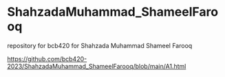 # ShahzadaMuhammad_ShameelFarooq
repository for bcb420 for Shahzada Muhammad Shameel Farooq

https://github.com/bcb420-2023/ShahzadaMuhammad_ShameelFarooq/blob/main/A1.html

